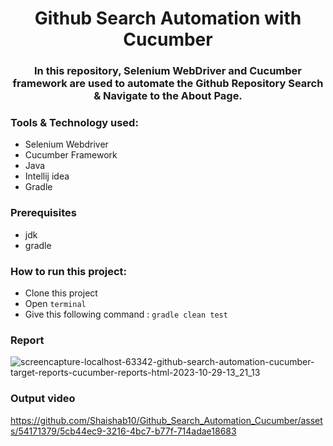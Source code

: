 # <div align=center> Github Search Automation with Cucumber </div>

### <div align=center> In this repository, Selenium WebDriver and Cucumber framework are used to automate the Github Repository Search & Navigate to the About Page.

### Tools & Technology used:
- Selenium Webdriver
- Cucumber Framework
- Java
- Intellij idea
- Gradle


### Prerequisites
- jdk
- gradle


### How to run this project:
- Clone this project
- Open ```terminal```
- Give this following command : ```gradle clean test```

### Report
![screencapture-localhost-63342-github-search-automation-cucumber-target-reports-cucumber-reports-html-2023-10-29-13_21_13](https://github.com/Shaishab10/Github_Search_Automation_Cucumber/assets/54171379/77498f47-99ac-4cb0-b5c8-d7c1a6affe84)

### Output video

https://github.com/Shaishab10/Github_Search_Automation_Cucumber/assets/54171379/5cb44ec9-3216-4bc7-b77f-714adae18683


